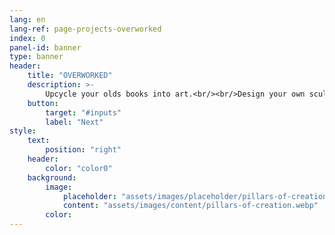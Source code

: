 ```yaml
---
lang: en
lang-ref: page-projects-overworked
index: 0
panel-id: banner
type: banner
header:
    title: "OVERWORKED"
    description: >-
        Upcycle your olds books into art.<br/><br/>Design your own sculpture in 5 minutes!
    button:
        target: "#inputs"
        label: "Next"
style:
    text:
        position: "right"
    header:
        color: "color0"
    background:
        image:
            placeholder: "assets/images/placeholder/pillars-of-creation.webp"
            content: "assets/images/content/pillars-of-creation.webp"
        color:
---
```

